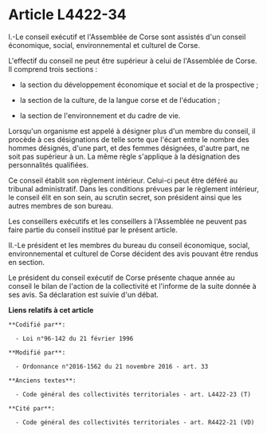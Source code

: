 # Article L4422-34

I.-Le conseil exécutif et l'Assemblée de Corse sont assistés d'un conseil économique, social, environnemental et culturel de
Corse. 

L'effectif du conseil ne peut être supérieur à celui de l'Assemblée de Corse. Il comprend trois sections : 

- la section du développement économique et social et de la prospective ; 

- la section de la culture, de la langue corse et de l'éducation ; 

- la section de l'environnement et du cadre de vie.

Lorsqu'un organisme est appelé à désigner plus d'un membre du conseil, il procède à ces désignations de telle sorte que
l'écart entre le nombre des hommes désignés, d'une part, et des femmes désignées, d'autre part, ne soit pas supérieur à un.
La même règle s'applique à la désignation des personnalités qualifiées.

Ce conseil établit son règlement intérieur. Celui-ci peut être déféré au tribunal administratif. Dans les conditions prévues
par le règlement intérieur, le conseil élit en son sein, au scrutin secret, son président ainsi que les autres membres de son
bureau.

Les conseillers exécutifs et les conseillers à l'Assemblée ne peuvent pas faire partie du conseil institué par le présent
article.

II.-Le président et les membres du bureau du conseil économique, social, environnemental et culturel de Corse décident des
avis pouvant être rendus en section. 

Le président du conseil exécutif de Corse présente chaque année au conseil le bilan de l'action de la collectivité et
l'informe de la suite donnée à ses avis. Sa déclaration est suivie d'un débat.

**Liens relatifs à cet article**

	**Codifié par**:

	  - Loi n°96-142 du 21 février 1996

	**Modifié par**:

	  - Ordonnance n°2016-1562 du 21 novembre 2016 - art. 33

	**Anciens textes**:

	  - Code général des collectivités territoriales - art. L4422-23 (T)

	**Cité par**:

	  - Code général des collectivités territoriales - art. R4422-21 (VD)
